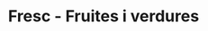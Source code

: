 ---
title: "Fresc - Fruites i verdures"
url: /vilanova-i-la-geltru/fresc-fruites-i-verdures/
shop: Gemüse & Obst
---